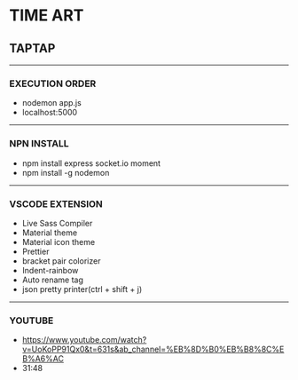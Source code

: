 # TIME ART

## TAPTAP
---
### EXECUTION ORDER
- nodemon app.js
- localhost:5000
---
### NPN INSTALL
- npm install express socket.io moment
- npm install -g nodemon
---
### VSCODE EXTENSION
- Live Sass Compiler
- Material theme
- Material icon theme
- Prettier
- bracket pair colorizer
- Indent-rainbow
- Auto rename tag
- json pretty printer(ctrl + shift + j)
---
### YOUTUBE
- https://www.youtube.com/watch?v=UoKoPP91Qx0&t=631s&ab_channel=%EB%8D%B0%EB%B8%8C%EB%A6%AC
- 31:48
